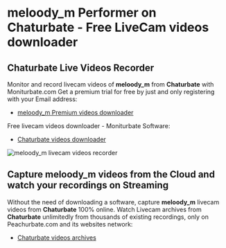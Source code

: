 # meloody_m Performer on Chaturbate - Free LiveCam videos downloader

## Chaturbate Live Videos Recorder

Monitor and record livecam videos of **meloody_m** from **Chaturbate** with Moniturbate.com
Get a premium trial for free by just and only registering with your Email address:
* [meloody_m Premium videos downloader](https://moniturbate.com/request-demo-licence-key.html)

Free livecam videos downloader - Moniturbate Software:
* [Chaturbate videos downloader](https://moniturbate.com/moniturbate-download-software.html)

![meloody_m livecam videos recorder](https://peachurnet.com/templates/moniturbate-software.png)


## Capture meloody_m videos from the Cloud and watch your recordings on Streaming

Without the need of downloading a software, capture **meloody_m** livecam videos from **Chaturbate** 100% online.
Watch Livecam archives from **Chaturbate** unlimitedly from thousands of existing recordings, only on Peachurbate.com and its websites network:
* [Chaturbate videos archives](https://peachurnet.com/)